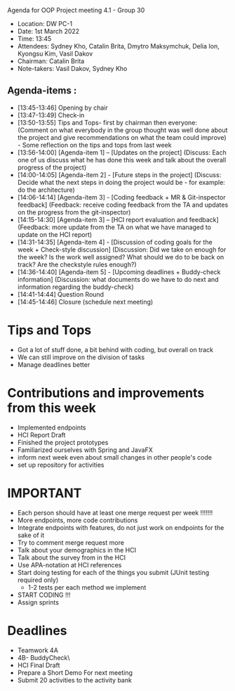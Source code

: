 Agenda for OOP Project meeting 4.1 - Group 30


* Location: DW PC-1
* Date: 1st March 2022
* Time: 13:45
* Attendees: Sydney Kho, Catalin Brita, Dmytro Maksymchuk, Delia Ion, Kyongsu Kim,
  Vasil Dakov
* Chairman: Catalin Brita
* Note-takers: Vasil Dakov, Sydney Kho


## Agenda-items :
* [13:45-13:46] Opening by chair
* [13:47-13:49] Check-in
* [13:50-13:55] Tips and Tops- first by chairman then everyone:
  (Comment on what everybody in the group thought was well done about the project and give recommendations on what the team could improve) - Some reflection 
  on the tips and tops from last week
* [13:56-14:00] [Agenda-item 1] – [Updates on the project]
  (Discuss: Each one of us discuss what he has done this week and talk about the overall progress of the project)
* [14:00-14:05] [Agenda-item 2] - [Future steps in the project]
  (Discuss: Decide what the next steps in doing the project would be - for example: do the architecture)
* [14:06-14:14] [Agenda-item 3] - [Coding feedback + MR & Git-inspector feedback]
  (Feedback: receive coding feedback from the TA and updates on the progress from the git-inspector)
* [14:15-14:30] [Agenda-item 3] – [HCI report evaluation and feedback]
  (Feedback: more update from the TA on what we have managed to update on the HCI report)
* [14:31-14:35] [Agenda-item 4] - [Discussion of coding goals for the week + Check-style discussion]
  (Discussion: Did we take on enough for the week? Is the work well assigned? What should we do to be back on track?
   Are the checkstyle rules enough?)
* [14:36-14:40] [Agenda-item 5] - [Upcoming deadlines + Buddy-check information]
  (Discussion: what documents do we have to do next and information regarding the buddy-check)
* [14:41-14:44] Question Round
* [14:45-14:46] Closure (schedule next meeting)


# Tips and Tops

* Got a lot of stuff done, a bit behind with coding, but overall on track
* We can still improve on the division of tasks
* Manage deadlines better

# Contributions and improvements from this week
* Implemented endpoints
* HCI Report Draft
* Finished the project prototypes
* Familiarized ourselves with Spring and JavaFX
* inform next week even about small changes in other people's code
* set up repository for activities

# IMPORTANT
* Each person should have at least one merge request per week !!!!!!!
* More endpoints, more code contributions
* Integrate endpoints with features, do not just work on endpoints for the sake of it
* Try to comment merge request more
* Talk about your demographics in the HCI
* Talk about the survey from in the HCI
* Use APA-notation at HCI references
* Start doing testing for each of the things you submit (JUnit testing required only)
  * 1-2 tests per each method we implement
* START CODING !!!
* Assign sprints


# Deadlines
* Teamwork 4A
* 4B- BuddyCheck\
* HCI Final Draft
* Prepare a Short Demo For next meeting
* Submit 20 activities to the activity bank